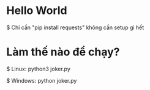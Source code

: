 # Hello World

$ Chỉ cần "pip install requests" không cần setup gì hết

# Làm thế nào để chạy?
$ Linux: python3 joker.py

$ Windows: python joker.py
